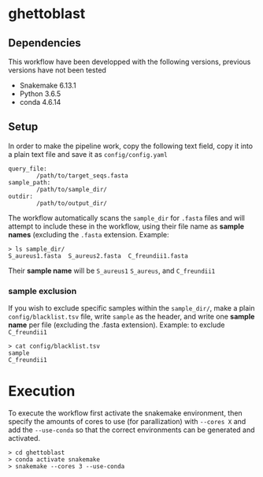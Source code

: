 # ghettoblast

## Dependencies
This workflow have been developped with the following versions, previous versions have not been tested
* Snakemake 6.13.1
* Python 3.6.5
* conda 4.6.14

## Setup
In order to make the pipeline work, copy the following text field, copy it into a plain text file and save it as `config/config.yaml`
```
query_file:
        /path/to/target_seqs.fasta
sample_path:
        /path/to/sample_dir/
outdir:
        /path/to/output_dir/
```

The workflow automatically scans the `sample_dir` for `.fasta` files and will attempt to include these in the workflow, using their file name as **sample names** (excluding the  `.fasta` extension. 
Example:

```
> ls sample_dir/
S_aureus1.fasta  S_aureus2.fasta  C_freundii1.fasta
```

Their **sample name** will be `S_aureus1` `S_aureus`, and `C_freundii1`

### sample exclusion
If you wish to exclude specific samples within the `sample_dir/`, make a plain `config/blacklist.tsv` file, write `sample` as the header, and write one **sample name**  per file (excluding the .fasta extension).
Example: to exclude `C_freundii1`

```
> cat config/blacklist.tsv
sample
C_freundii1
```

# Execution
To execute the workflow first activate the snakemake environment, then specify the amounts of cores to use (for parallization) with `--cores X` and add the `--use-conda` so that the correct environments can be generated and activated. 
```
> cd ghettoblast
> conda activate snakemake
> snakemake --cores 3 --use-conda
```

